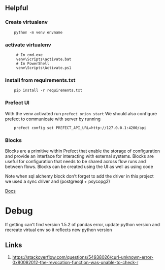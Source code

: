 ## Helpful

### Create virtualenv

```shell
    python -m venv envname
```

### activate virtualenv

```shell
     # In cmd.exe
     venv\Scripts\activate.bat
     # In PowerShell
     venv\Scripts\Activate.ps1
```

### install from requirements.txt

```shell
    pip install -r requirements.txt
```

### Prefect UI

With the venv activated run `prefect orion start`
We should also configure prefect to communicate with server by running

```shell
    prefect config set PREFECT_API_URL=http://127.0.0.1:4200/api
```

### Blocks

Blocks are a primitive within Prefect that enable the storage of configuration and provide an interface for interacting with external systems.
Blocks are useful for configuration that needs to be shared across flow runs and between flows.
Blocks can be created using the UI as well as using code

Note when sql alchemy block don't forget to add the driver in this project we used a sync driver and (postgresql + psycopg2)

[Docs](https://docs.prefect.io/concepts/blocks/)

# Debug

If getting can't find version 1.5.2 of pandas error, update python version and recreate virtual env so it reflects new python version

## Links

1. https://stackoverflow.com/questions/54938026/curl-unknown-error-0x80092012-the-revocation-function-was-unable-to-check-r
